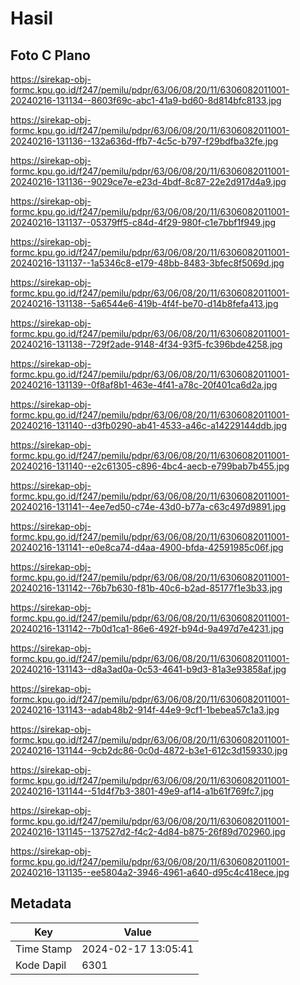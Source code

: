 # Hasil

## Foto C Plano

https://sirekap-obj-formc.kpu.go.id/f247/pemilu/pdpr/63/06/08/20/11/6306082011001-20240216-131134--8603f69c-abc1-41a9-bd60-8d814bfc8133.jpg

https://sirekap-obj-formc.kpu.go.id/f247/pemilu/pdpr/63/06/08/20/11/6306082011001-20240216-131136--132a636d-ffb7-4c5c-b797-f29bdfba32fe.jpg

https://sirekap-obj-formc.kpu.go.id/f247/pemilu/pdpr/63/06/08/20/11/6306082011001-20240216-131136--9029ce7e-e23d-4bdf-8c87-22e2d917d4a9.jpg

https://sirekap-obj-formc.kpu.go.id/f247/pemilu/pdpr/63/06/08/20/11/6306082011001-20240216-131137--05379ff5-c84d-4f29-980f-c1e7bbf1f949.jpg

https://sirekap-obj-formc.kpu.go.id/f247/pemilu/pdpr/63/06/08/20/11/6306082011001-20240216-131137--1a5346c8-e179-48bb-8483-3bfec8f5069d.jpg

https://sirekap-obj-formc.kpu.go.id/f247/pemilu/pdpr/63/06/08/20/11/6306082011001-20240216-131138--5a6544e6-419b-4f4f-be70-d14b8fefa413.jpg

https://sirekap-obj-formc.kpu.go.id/f247/pemilu/pdpr/63/06/08/20/11/6306082011001-20240216-131138--729f2ade-9148-4f34-93f5-fc396bde4258.jpg

https://sirekap-obj-formc.kpu.go.id/f247/pemilu/pdpr/63/06/08/20/11/6306082011001-20240216-131139--0f8af8b1-463e-4f41-a78c-20f401ca6d2a.jpg

https://sirekap-obj-formc.kpu.go.id/f247/pemilu/pdpr/63/06/08/20/11/6306082011001-20240216-131140--d3fb0290-ab41-4533-a46c-a14229144ddb.jpg

https://sirekap-obj-formc.kpu.go.id/f247/pemilu/pdpr/63/06/08/20/11/6306082011001-20240216-131140--e2c61305-c896-4bc4-aecb-e799bab7b455.jpg

https://sirekap-obj-formc.kpu.go.id/f247/pemilu/pdpr/63/06/08/20/11/6306082011001-20240216-131141--4ee7ed50-c74e-43d0-b77a-c63c497d9891.jpg

https://sirekap-obj-formc.kpu.go.id/f247/pemilu/pdpr/63/06/08/20/11/6306082011001-20240216-131141--e0e8ca74-d4aa-4900-bfda-42591985c06f.jpg

https://sirekap-obj-formc.kpu.go.id/f247/pemilu/pdpr/63/06/08/20/11/6306082011001-20240216-131142--76b7b630-f81b-40c6-b2ad-85177f1e3b33.jpg

https://sirekap-obj-formc.kpu.go.id/f247/pemilu/pdpr/63/06/08/20/11/6306082011001-20240216-131142--7b0d1ca1-86e6-492f-b94d-9a497d7e4231.jpg

https://sirekap-obj-formc.kpu.go.id/f247/pemilu/pdpr/63/06/08/20/11/6306082011001-20240216-131143--d8a3ad0a-0c53-4641-b9d3-81a3e93858af.jpg

https://sirekap-obj-formc.kpu.go.id/f247/pemilu/pdpr/63/06/08/20/11/6306082011001-20240216-131143--adab48b2-914f-44e9-9cf1-1bebea57c1a3.jpg

https://sirekap-obj-formc.kpu.go.id/f247/pemilu/pdpr/63/06/08/20/11/6306082011001-20240216-131144--9cb2dc86-0c0d-4872-b3e1-612c3d159330.jpg

https://sirekap-obj-formc.kpu.go.id/f247/pemilu/pdpr/63/06/08/20/11/6306082011001-20240216-131144--51d4f7b3-3801-49e9-af14-a1b61f769fc7.jpg

https://sirekap-obj-formc.kpu.go.id/f247/pemilu/pdpr/63/06/08/20/11/6306082011001-20240216-131145--137527d2-f4c2-4d84-b875-26f89d702960.jpg

https://sirekap-obj-formc.kpu.go.id/f247/pemilu/pdpr/63/06/08/20/11/6306082011001-20240216-131135--ee5804a2-3946-4961-a640-d95c4c418ece.jpg


## Metadata

| Key        | Value               |
| ---------- | ------------------- |
| Time Stamp | 2024-02-17 13:05:41 |
| Kode Dapil | 6301                |



